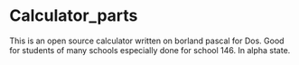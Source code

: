 # Calculator_parts
This is an open source calculator written on borland pascal for Dos. Good for students of many schools especially done for school 146. In alpha state.
